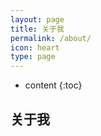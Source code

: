```yaml
---
layout: page
title: 关于我
permalink: /about/
icon: heart
type: page
---
```


* content
{:toc}

## 关于我


